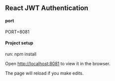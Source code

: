 ## React JWT Authentication

#### port

PORT=8081

#### Project setup
run:
npm install


Open [http://localhost:8081](http://localhost:8081) to view it in the browser.

The page will reload if you make edits.
